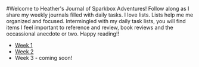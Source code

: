 #Welcome to Heather's Journal of Sparkbox Adventures!
Follow along as I share my weekly journals filled with daily tasks. I love lists. Lists help me me organized and focused. Intermingled with my daily task lists, you will find items I feel important to reference and review, book reviews and the occassional anecdote or two. Happy reading!! 

* [Week 1]
* [Week 2]
* Week 3 - coming soon!

[Week 1]: https://github.com/heatherdesigns/journals/blob/master/0117-0121.md
[Week 2]: https://github.com/heatherdesigns/journals/blob/master/0122-0128.md
